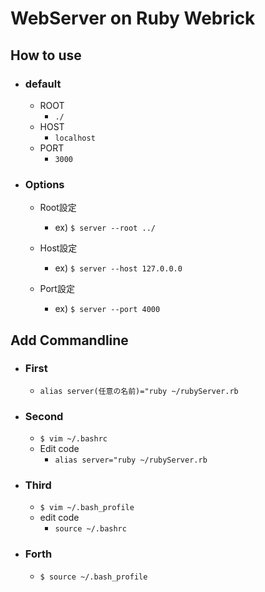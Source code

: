 # WebServer on Ruby Webrick


## How to use
- ### default
  - ROOT
    - `./`
  - HOST
    - `localhost`
  - PORT
    - `3000`
- ### Options
  - Root設定
    - ex) `$ server --root ../`
    
  - Host設定
    - ex) `$ server --host 127.0.0.0`
  - Port設定
    - ex) `$ server --port 4000`


## Add Commandline
 - ### First
    - `alias server(任意の名前)="ruby ~/rubyServer.rb`
 - ### Second
    - `$ vim ~/.bashrc`
    - Edit code
       - `alias server="ruby ~/rubyServer.rb`
 - ### Third
    - `$ vim ~/.bash_profile`
    - edit code
        - `source ~/.bashrc`
 - ### Forth
    - `$ source ~/.bash_profile`
 
